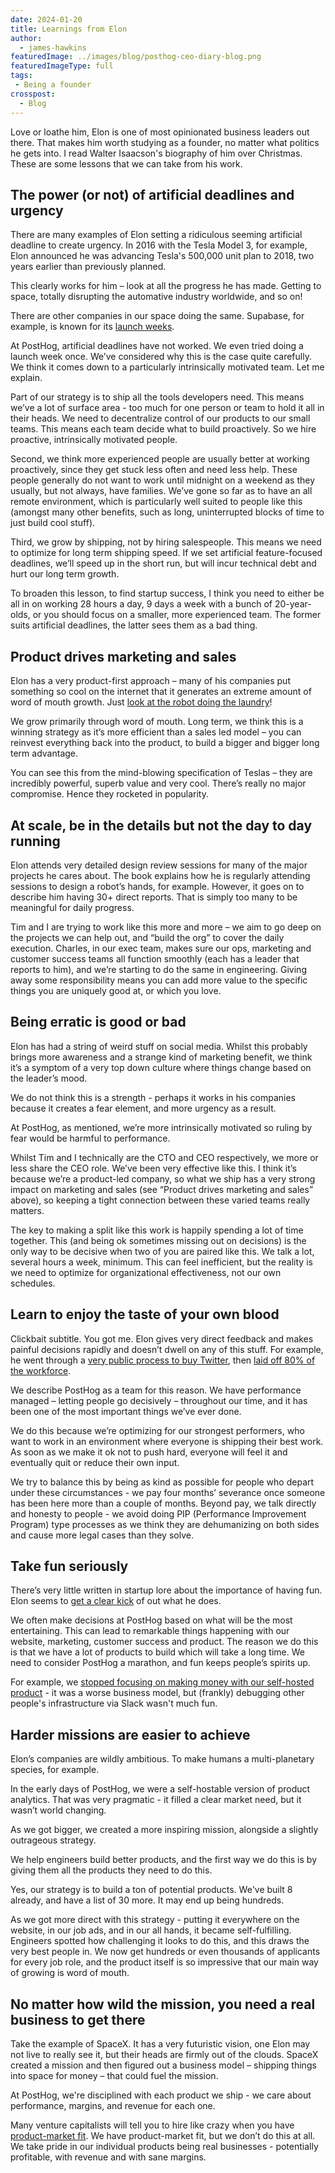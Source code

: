 ```yaml
---
date: 2024-01-20
title: Learnings from Elon
author:
  - james-hawkins
featuredImage: ../images/blog/posthog-ceo-diary-blog.png
featuredImageType: full
tags: 
 - Being a founder
crosspost:
  - Blog 
---
```


Love or loathe him, Elon is one of most opinionated business leaders out there. That makes him worth studying as a founder, no matter what politics he gets into. I read Walter Isaacson's biography of him over Christmas. These are some lessons that we can take from his work.

## The power (or not) of artificial deadlines and urgency

There are many examples of Elon setting a ridiculous seeming artificial deadline to create urgency. In 2016 with the Tesla Model 3, for example, Elon announced he was advancing Tesla's 500,000 unit plan to 2018, two years earlier than previously planned.

This clearly works for him – look at all the progress he has made. Getting to space, totally disrupting the automative industry worldwide, and so on!

There are other companies in our space doing the same. Supabase, for example, is known for its [launch weeks](https://supabase.com/blog/supabase-how-we-launch).

At PostHog, artificial deadlines have not worked. We even tried doing a launch week once. We’ve considered why this is the case quite carefully. We think it comes down to a particularly intrinsically motivated team. Let me explain.

Part of our strategy is to ship all the tools developers need. This means we’ve a lot of surface area - too much for one person or team to hold it all in their heads. We need to decentralize control of our products to our small teams. This means each team decide what to build proactively. So we hire proactive, intrinsically motivated people.

Second, we think more experienced people are usually better at working proactively, since they get stuck less often and need less help. These people generally do not want to work until midnight on a weekend as they usually, but not always, have families. We’ve gone so far as to have an all remote environment, which is particularly well suited to people like this (amongst many other benefits, such as long, uninterrupted blocks of time to just build cool stuff).

Third, we grow by shipping, not by hiring salespeople. This means we need to optimize for long term shipping speed. If we set artificial feature-focused deadlines, we’ll speed up in the short run, but will incur technical debt and hurt our long term growth.

To broaden this lesson, to find startup success, I think you need to either be all in on working 28 hours a day, 9 days a week with a bunch of 20-year-olds, or you should focus on a smaller, more experienced team. The former suits artificial deadlines, the latter sees them as a bad thing.

## Product drives marketing and sales

Elon has a very product-first approach – many of his companies put something so cool on the internet that it generates an extreme amount of word of mouth growth. Just [look at the robot doing the laundry](https://twitter.com/elonmusk/status/1746964887949934958)!

We grow primarily through word of mouth. Long term, we think this is a winning strategy as it’s more efficient than a sales led model – you can reinvest everything back into the product, to build a bigger and bigger long term advantage.

You can see this from the mind-blowing specification of Teslas – they are incredibly powerful, superb value and very cool. There’s really no major compromise. Hence they rocketed in popularity.

## At scale, be in the details but not the day to day running

Elon attends very detailed design review sessions for many of the major projects he cares about. The book explains how he is regularly attending sessions to design a robot’s hands, for example. However, it goes on to describe him having 30+ direct reports. That is simply too many to be meaningful for daily progress.

Tim and I are trying to work like this more and more – we aim to go deep on the projects we can help out, and “build the org” to cover the daily execution. Charles, in our exec team, makes sure our ops, marketing and customer success teams all function smoothly (each has a leader that reports to him), and we’re starting to do the same in engineering. Giving away some responsibility means you can add more value to the specific things you are uniquely good at, or which you love.

## Being erratic is good or bad

Elon has had a string of weird stuff on social media. Whilst this probably brings more awareness and a strange kind of marketing benefit, we think it’s a symptom of a very top down culture where things change based on the leader’s mood.

We do not think this is a strength - perhaps it works in his companies because it creates a fear element, and more urgency as a result. 

At PostHog, as mentioned, we’re more intrinsically motivated so ruling by fear would be harmful to performance.

Whilst Tim and I technically are the CTO and CEO respectively, we more or less share the CEO role. We’ve been very effective like this. I think it’s because we’re a product-led company, so what we ship has a very strong impact on marketing and sales (see “Product drives marketing and sales” above), so keeping a tight connection between these varied teams really matters.

The key to making a split like this work is happily spending a lot of time together. This (and being ok sometimes missing out on decisions) is the only way to be decisive when two of you are paired like this. We talk a lot, several hours a week, minimum. This can feel inefficient, but the reality is we need to optimize for organizational effectiveness, not our own schedules.

## Learn to enjoy the taste of your own blood

Clickbait subtitle. You got me. Elon gives very direct feedback and makes painful decisions rapidly and doesn’t dwell on any of this stuff. For example, he went through a [very public process to buy Twitter](https://www.nbcnews.com/business/business-news/twitter-elon-musk-timeline-what-happened-so-far-rcna57532), then [laid off 80% of the workforce](https://www.cnn.com/2023/04/12/tech/elon-musk-bbc-interview-twitter-intl-hnk/index.html). 

We describe PostHog as a team for this reason. We have performance managed – letting people go decisively – throughout our time, and it has been one of the most important things we’ve ever done.

We do this because we’re optimizing for our strongest performers, who want to work in an environment where everyone is shipping their best work. As soon as we make it ok not to push hard, everyone will feel it and eventually quit or reduce their own input.

We try to balance this by being as kind as possible for people who depart under these circumstances - we pay four months’ severance once someone has been here more than a couple of months. Beyond pay, we talk directly and honesty to people - we avoid doing PIP (Performance Improvement Program) type processes as we think they are dehumanizing on both sides and cause more legal cases than they solve.

## Take fun seriously

There’s very little written in startup lore about the importance of having fun. Elon seems to [get a clear kick](https://www.youtube.com/watch?v=rWdavYiwh0I) of out what he does.

We often make decisions at PostHog based on what will be the most entertaining. This can lead to remarkable things happening with our website, marketing, customer success and product. The reason we do this is that we have a lot of products to build which will take a long time. We need to consider PostHog a marathon, and fun keeps people’s spirits up. 

For example, we [stopped focusing on making money with our self-hosted product](https://posthog.com/blog/sunsetting-helm-support-posthog) - it was a worse business model, but (frankly) debugging other people's infrastructure via Slack wasn't much fun.

## Harder missions are easier to achieve

Elon’s companies are wildly ambitious. To make humans a multi-planetary species, for example.

In the early days of PostHog, we were a self-hostable version of product analytics. That was very pragmatic - it filled a clear market need, but it wasn’t world changing.

As we got bigger, we created a more inspiring mission, alongside a slightly outrageous strategy.

We help engineers build better products, and the first way we do this is by giving them all the products they need to do this.

Yes, our strategy is to build a ton of potential products. We've built 8 already, and have a list of 30 more. It may end up being hundreds. 

As we got more direct with this strategy - putting it everywhere on the website, in our job ads, and in our all hands, it became self-fulfilling. Engineers spotted how challenging it looks to do this, and this draws the very best people in. We now get hundreds or even thousands of applicants for every job role, and the product itself is so impressive that our main way of growing is word of mouth. 

## No matter how wild the mission, you need a real business to get there

Take the example of SpaceX. It has a very futuristic vision, one Elon may not live to really see it, but their heads are firmly out of the clouds. SpaceX created a mission and then figured out a business model – shipping things into space for money – that could fuel the mission.

At PostHog, we're disciplined with each product we ship - we care about performance, margins, and revenue for each one. 

Many venture capitalists will tell you to hire like crazy when you have [product-market fit](/founders/product-market-fit-game). We have product-market fit, but we don’t do this at all. We take pride in our individual products being real businesses - potentially profitable, with revenue and with sane margins.